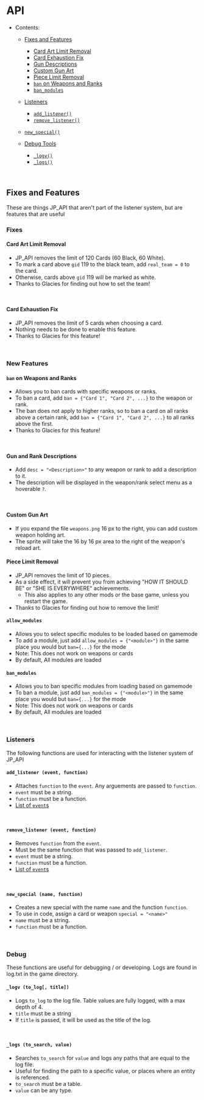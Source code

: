 # API

- Contents:
  - [Fixes and Features](#fixes-and-features)
    - [Card Art Limit Removal](#card-art-limit-removal)
    - [Card Exhaustion Fix](#card-exhaustion-fix)
    - [Gun Descriptions](#gun-and-rank-descriptions)
    - [Custom Gun Art](#custom-gun-art)
    - [Piece Limit Removal](#piece-limit-removal)
    - [`ban` on Weapons and Ranks](#ban-on-weapons-and-ranks)
    - [`ban_modules`](#ban_modules)
  - [Listeners](#listeners)
    - [`add_listener()`](#add_listener-event-function)
    - [`remove_listener()`](#remove_listener-event-function)
  
  - [`new_special()`](#new_special-name-function)
  - [Debug Tools](#debug)
    - [`_logv()`](#_logv-to_log-title)
    - [`_logs()`](#_logs-to_search-value)
  
&#8202;

## Fixes and Features

These are things JP_API that aren't part of the listener system, but are features that are useful

### Fixes

#### Card Art Limit Removal

- JP_API removes the limit of 120 Cards (60 Black, 60 White).
- To mark a card above `gid` 119 to the black team, add `real_team = 0` to the card.
- Otherwise, cards above `gid` 119 will be marked as white.
- Thanks to Glacies for finding out how to set the team!

&#8202;

#### Card Exhaustion Fix

- JP_API removes the limit of 5 cards when choosing a card.
- Nothing needs to be done to enable this feature.
- Thanks to Glacies for this feature!

&#8202;

### New Features

#### `ban` on Weapons and Ranks

- Allows you to ban cards with specific weapons or ranks.
- To ban a card, add `ban = {"Card 1", "Card 2", ...}` to the weapon or rank.
- The ban does not apply to higher ranks, so to ban a card on all ranks above a certain rank, add `ban = {"Card 1", "Card 2", ...}` to all ranks above the first.
- Thanks to Glacies for this feature!

&#8202;

#### Gun and Rank Descriptions

- Add `desc = "<Description>"` to any weapon or rank to add a description to it.
- The description will be displayed in the weapon/rank select menu as a hoverable `?`.

&#8202;

#### Custom Gun Art

- If you expand the file `weapons.png` 16 px to the right, you can add custom weapon holding art.
- The sprite will take the 16 by 16 px area to the right of the weapon's reload art.

#### Piece Limit Removal

- JP_API removes the limit of 10 pieces.
- As a side effect, it will prevent you from achieving "HOW IT SHOULD BE" or "SHE IS EVERYWHERE" achievements.
  - This also applies to any other mods or the base game, unless you restart the game.
- Thanks to Glacies for finding out how to remove the limit!

#### `allow_modules`

- Allows you to select specific modules to be loaded based on gamemode
- To add a module, just add `allow_modules = {"<module>"}` in the same place you would but `ban={...}` for the mode
- Note: This does not work on weapons or cards
- By default, All modules are loaded

#### `ban_modules`

- Allows you to ban specific modules from loading based on gamemode
- To ban a module, just add `ban_modules = {"<module>"}` in the same place you would but `ban={...}` for the mode
- Note: This does not work on weapons or cards
- By default, All modules are loaded

&#8202;

### Listeners

The following functions are used for interacting with the listener system of JP_API

#### `add_listener (event, function)`

- Attaches `function` to the `event`. Any arguements are passed to `function`.
- `event` must be a string.
- `function` must be a function.
- [List of `event`s](events)

&#8202;

#### `remove_listener (event, function)`

- Removes `function` from the `event`.
- Must be the same function that was passed to `add_listener`.
- `event` must be a string.
- `function` must be a function.
- [List of `event`s](events)

&#8202;

#### `new_special (name, function)`

- Creates a new special with the name `name` and the function `function`.
- To use in code, assign a card or weapon `special = "<name>"`
- `name` must be a string.
- `function` must be a function.

&#8202;

### Debug

These functions are useful for debugging / or developing.
Logs are found in log.txt in the game directory.

#### `_logv (to_log[, title])`

- Logs `to_log` to the log file. Table values are fully logged, with a max depth of 4.  
- `title` must be a string
- If `title` is passed, it will be used as the title of the log.

&#8202;

#### `_logs (to_search, value)`

- Searches `to_search` for `value` and logs any paths that are equal to the log file.
- Useful for finding the path to a specific value, or places where an entity is referenced.
- `to_search` must be a table.
- `value` can be any type.

&#8202;
